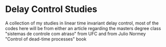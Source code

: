# Delay Control Studies
 A collection of my studies in linear time invariant delay control, most of the codes here will be from either an article regarding the masters degree class "sistemas de controle com atraso" from UFC and from Julio Normey "Control of dead-time processes" book
